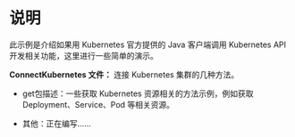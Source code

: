 # 说明

此示例是介绍如果用 Kubernetes 官方提供的 Java 客户端调用 Kubernetes API 开发相关功能，这里进行一些简单的演示。

**ConnectKubernetes 文件：** 连接 Kubernetes 集群的几种方法。

- get包描述：一些获取 Kubernetes 资源相关的方法示例，例如获取 Deployment、Service、Pod 等相关资源。

- 其他：正在编写......